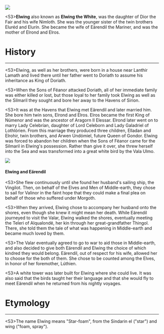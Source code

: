 ![](elwing/1.jpg)

<53>**Elwing** also known as **Elwing the White**, was the daughter of Dior the Fair and his wife Nimloth. She was the younger sister of the twin brothers Eluréd and Elurín. She became the wife of Eärendil the Mariner, and was the mother of Elrond and Elros.

# History
---

<53>Elwing, as well as her brothers, were born in a house near Lanthir Lamath and lived there until her father went to Doriath to assume his inheritance as King of Doriath.

<53>When the Sons of Fëanor attacked Doriath, all of her immediate family was either killed or lost, but those loyal to her family took Elwing as well as the Silmaril they sought and bore her away to the Havens of Sirion.

<53>It was at the Havens that Elwing met Eärendil and later married him. She bore him twin sons, Elrond and Elros. Elros became the first King of Númenor and was the ancestor of Aragorn II Elessar. Elrond later went on to marry Lady Celebrían, daughter of Lord Celeborn and Lady Galadriel of Lothlórien. From this marriage they produced three children, Elladan and Elrohir, twin brothers, and Arwen Undómiel, future Queen of Gondor. Elwing was forced to abandon her children when the Sons of Fëanor came for the Silmaril in Elwing's possession. Rather than give it over, she threw herself into the Sea and was transformed into a great white bird by the Vala Ulmo.

![](elwing/2.jpg)

#### Elwing and Eärendil

<53>She flew continuously until she found her husband's sailing ship, the Vingilot. Then, on behalf of the Elves and Men of Middle-earth, they chose to sail for Valinor in the faint hope that they could make a final plea on behalf of those who suffered under Morgoth.

<53>When they arrived, Elwing chose to accompany her husband onto the shores, even though she knew it might mean her death. While Eärendil journeyed to visit the Valar, Elwing walked the shores, eventually meeting the Teleri of Alqualondë, her kin through her great-grandfather Thingol. There, she told them the tale of what was happening in Middle-earth and became much loved by them.

<53>The Valar eventually agreed to go to war to aid those in Middle-earth, and also decided to give both Eärendil and Elwing the choice of which kindred they would belong. Eärendil, out of respect for his wife, allowed her to choose for the both of them. She chose to be counted among the Elves, in honor of her foremother, Lúthien.

<53>A white tower was later built for Elwing where she could live. It was also said that the birds taught her their language and that she would fly to meet Eärendil when he returned from his nightly voyages.

# Etymology

---

<53>The name Elwing means "Star-foam", from the Sindarin el ("star") and wing ("foam, spray").
